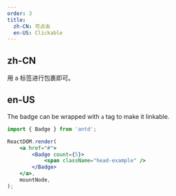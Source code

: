 ```yaml
---
order: 3
title:
  zh-CN: 可点击
  en-US: Clickable
---
```


## zh-CN

用 a 标签进行包裹即可。

## en-US

The badge can be wrapped with `a` tag to make it linkable.

```jsx
import { Badge } from 'antd';

ReactDOM.render(
	<a href="#">
		<Badge count={5}>
			<span className="head-example" />
		</Badge>
	</a>,
	mountNode,
);
```
